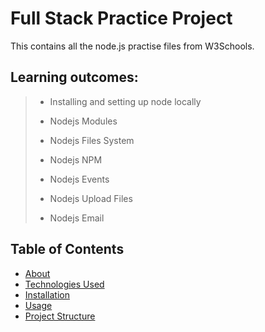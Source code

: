 # Full Stack Practice Project

This contains all the node.js practise files from W3Schools. 

## Learning outcomes:
> * Installing and setting up node locally
> - Nodejs Modules
> * Nodejs Files System
> - Nodejs NPM
> * Nodejs Events
> - Nodejs Upload Files
> * Nodejs Email


## Table of Contents
- [About](#about)
- [Technologies Used](#technologies-used)
- [Installation](#installation)
- [Usage](#usage)
- [Project Structure](#project-structure)